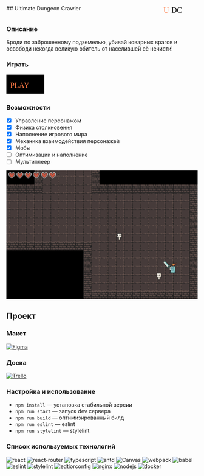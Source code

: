 <div style="display:flex;flex-direction:row;justify-content:space-between;">
    ## Ultimate Dungeon Crawler 
    <svg height="30" width="90">
        <style type="text/css">
            @import url('https://fonts.googleapis.com/css2?family=Press+Start+2P&display=swap');
            .icon {
                font-family:'Press Start 2P';
                font-size:20px;
            };
        </style>
        <text x="0" y="20" fill="#ff7a45" class="icon">U</text>
        <text x="21" y="20" fill="black" class="icon">DC</text>
    </svg>
</div>

### Описание
Броди по заброшенному подземелью, убивай коварных врагов и освободи некогда великую обитель от населившей её нечисти!

### Играть

<a href="https://udc.ya-praktikum.tech/">
    <svg width="120" height="50" rx="10" ry="10">
    <g>
        <rect x="0" y="0" width="100" height="50" />
        <text x="10" y="35" fill="#ff7a45" class="icon">PLAY</text>
    </g>
    </svg>
</a>


### Возможности

- [x] Управление персонажом
- [x] Физика столкновения
- [x] Наполнение игрового мира
- [x] Механика взаимодействия персонажей
- [x] Мобы
- [ ] Оптимизации и наполнение
- [ ] Мультиплеер

<img src="assets/screenshot.png"
     alt="Gameplay" width="1500">

## Проект

### Макет

<a href="https://www.figma.com/file/LuTOz9FyyFDmnYaOydLYS0/Game-UI?node-id=133952%3A182044">
    <img src="https://img.shields.io/badge/Figma-F24E1E?style=for-the-badge&logo=figma&logoColor=white"
        alt="Figma" width="80" height="28">
</a>

### Доска

<a href="https://trello.com/yandexpracticumgame">
    <img src="https://img.shields.io/badge/Trello-0052CC?style=for-the-badge&logo=trello&logoColor=white"
        alt="Trello" width="80" height="28">
</a>

### Настройка и использование

- `npm install` — установка стабильной версии
- `npm run start` — запуск dev сервера
- `npm run build` — оптимизированный билд
- `npm run eslint` — eslint
- `npm run stylelint` — stylelint

### Список используемых технологий
![react](https://img.shields.io/badge/React-20232A?style=for-the-badge&logo=react&logoColor=61DAFB)
![react-router](https://img.shields.io/badge/React_Router-CA4245?style=for-the-badge&logo=react-router&logoColor=white)
![typescript](https://img.shields.io/badge/TypeScript-007ACC?style=for-the-badge&logo=typescript&logoColor=white)
![antd](https://img.shields.io/badge/Ant%20Design-1890FF?style=for-the-badge&logo=antdesign&logoColor=white)
<img src="https://i.imgur.com/YpEmDFi.jpeg"
     alt="Canvas" width="80" height="28">
![webpack](https://img.shields.io/badge/Webpack-8DD6F9?style=for-the-badge&logo=Webpack&logoColor=white)
![babel](https://img.shields.io/badge/Babel-F9DC3E?style=for-the-badge&logo=babel&logoColor=white)
![eslint](https://img.shields.io/badge/eslint-3A33D1?style=for-the-badge&logo=eslint&logoColor=white)
![stylelint](https://img.shields.io/badge/stylelint-000?style=for-the-badge&logo=stylelint&logoColor=white)
![edtiorconfig](https://img.shields.io/badge/Editor%20Config-E0EFEF?style=for-the-badge&logo=editorconfig&logoColor=000)
![nginx](https://img.shields.io/badge/Nginx-009639?style=for-the-badge&logo=nginx&logoColor=white)
![nodejs](https://img.shields.io/badge/Node.js-339933?style=for-the-badge&logo=nodedotjs&logoColor=white)
![docker](https://img.shields.io/badge/Docker-2CA5E0?style=for-the-badge&logo=docker&logoColor=white)
